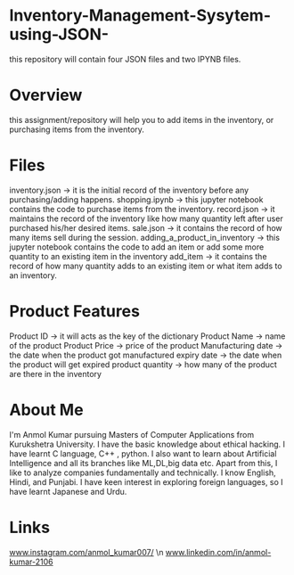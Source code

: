# Inventory-Management-Sysytem-using-JSON-
this repository will contain four JSON files and two IPYNB files.

# Overview
this assignment/repository will help you to add items in the inventory, or purchasing items from the inventory.

# Files
inventory.json -> it is the initial record of the inventory before any purchasing/adding happens.
shopping.ipynb -> this jupyter notebook contains the code to purchase items from the inventory.
record.json -> it maintains the record of the inventory like how many quantity left after user purchased his/her desired items.
sale.json -> it contains the record of how many items sell during the session.
adding_a_product_in_inventory -> this jupyter notebook contains the code to add an item or add some more quantity to an existing item in the inventory
add_item -> it contains the record of how many quantity adds to an existing item or what item adds to an inventory.

# Product Features
Product ID -> it will acts as the key of the dictionary
Product Name -> name of the product
Product Price -> price of the product
Manufacturing date -> the date when the product got manufactured
expiry date -> the date when the product will get expired
product quantity -> how many of the product are there in the inventory 

# About Me
I'm Anmol Kumar pursuing Masters of Computer Applications from Kurukshetra University. I have the basic knowledge about ethical hacking. I have learnt C language, C++ , python.
I also want to learn about Artificial Intelligence and all its branches like ML,DL,big data etc. Apart from this, I like to analyze companies fundamentally and technically. I know English, Hindi, and Punjabi. I have keen interest in exploring foreign languages, so I have learnt Japanese and Urdu.

# Links
www.instagram.com/anmol_kumar007/ \n
www.linkedin.com/in/anmol-kumar-2106
